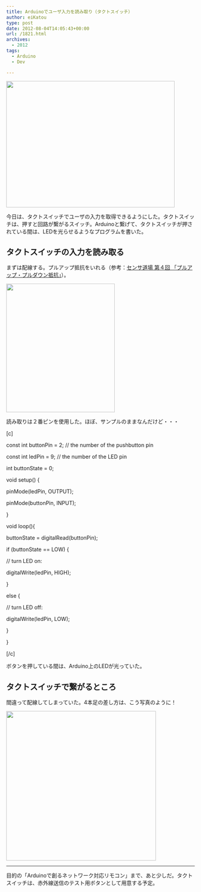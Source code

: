 ```yaml
---
title: Arduinoでユーザ入力を読み取り（タクトスイッチ）
author: eiKatou
type: post
date: 2012-08-04T14:05:43+00:00
url: /1821.html
archives:
  - 2012
tags:
  - Arduino
  - Dev

---
```

[<img src="./uploads/2012/08/tactswitch1.jpg" alt="" title="tactswitch1" width="450" height="338" class="alignnone size-full wp-image-1824" />][1]
  
今日は、タクトスイッチでユーザの入力を取得できるようにした。タクトスイッチは、押すと回路が繋がるスイッチ。Arduinoと繋げて、タクトスイッチが押されている間は、LEDを光らせるようなプログラムを書いた。

<!--more-->

## タクトスイッチの入力を読み取る

まずは配線する。プルアップ抵抗をいれる（参考：[センサ道場 第４回 「プルアップ・プルダウン抵抗」][2]）。
  
[<img src="./uploads/2012/08/tactSwitch.jpg" alt="" title="tactSwitch" width="290" height="344" class="alignnone size-full wp-image-1822" />][3] 

読み取りは２番ピンを使用した。ほぼ、サンプルのままなんだけど・・・
  
[c]
  
const int buttonPin = 2; // the number of the pushbutton pin
  
const int ledPin = 9; // the number of the LED pin
  
int buttonState = 0;

void setup() {
    
pinMode(ledPin, OUTPUT);
    
pinMode(buttonPin, INPUT);
  
}

void loop(){
    
buttonState = digitalRead(buttonPin);

if (buttonState == LOW) {
      
// turn LED on:
      
digitalWrite(ledPin, HIGH);
    
}
    
else {
      
// turn LED off:
      
digitalWrite(ledPin, LOW);
    
}
  
}

[/c] 

ボタンを押している間は、Arduino上のLEDが光っていた。

## タクトスイッチで繋がるところ

間違って配線してしまっていた。4本足の差し方は、こう写真のように！
  
[<img src="./uploads/2012/08/tactswitch2.jpg" alt="" title="tactswitch2" width="400" height="400" class="alignnone size-full wp-image-1823" />][4] 

* * *

目的の「Arduinoで創るネットワーク対応リモコン」まで、あと少しだ。タクトスイッチは、赤外線送信のテスト用ボタンとして用意する予定。

 [1]: ./uploads/2012/08/tactswitch1.jpg
 [2]: http://www.netdecheck.com/coffee_break/dojyo/004/index.html
 [3]: ./uploads/2012/08/tactSwitch.jpg
 [4]: ./uploads/2012/08/tactswitch2.jpg
